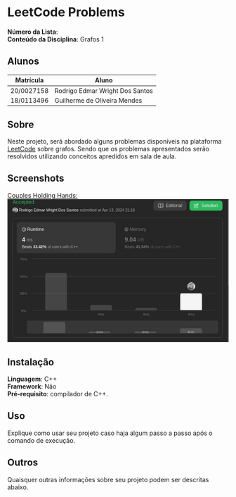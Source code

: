 # LeetCode Problems

**Número da Lista**: <br>
**Conteúdo da Disciplina**: Grafos 1<br>

## Alunos
|Matrícula | Aluno |
| -- | -- |
| 20/0027158  |  Rodrigo Edmar Wright Dos Santos |
| 18/0113496  |  Guilherme de Oliveira Mendes |

## Sobre 
Neste projeto, será abordado alguns problemas disponíveis na plataforma [LeetCode](https://leetcode.com/) sobre grafos. Sendo que os problemas apresentados serão resolvidos utilizando conceitos apredidos em sala de aula.

## Screenshots
[Couples Holding Hands:](https://leetcode.com/problems/couples-holding-hands/description/)<br>
![](./src/assets/CouplesSubmission.jpeg)

## Instalação 
**Linguagem**: C++<br>
**Framework**: Não<br>
**Pré-requisito**: compilador de C++.

## Uso 
Explique como usar seu projeto caso haja algum passo a passo após o comando de execução.

## Outros 
Quaisquer outras informações sobre seu projeto podem ser descritas abaixo.




